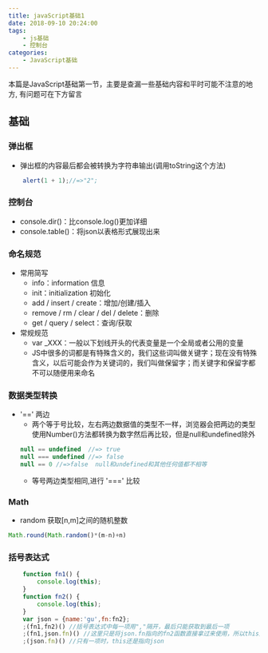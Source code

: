 ```yaml
---
title: javaScript基础1
date: 2018-09-10 20:24:00
tags: 
    - js基础
    - 控制台
categories:
    - JavaScript基础
---
```

本篇是JavaScript基础第一节，主要是查漏一些基础内容和平时可能不注意的地方, 有问题可在下方留言
<!-- more -->
## 基础

### 弹出框
- 弹出框的内容最后都会被转换为字符串输出(调用toString这个方法)
```javascript
    alert(1 + 1);//=>"2";
```

### 控制台
- console.dir()：比console.log()更加详细
- console.table()：将json以表格形式展现出来

### 命名规范
- 常用简写
    - info：information 信息
    - init：initialization 初始化
    - add / insert / create：增加/创建/插入
    - remove / rm / clear / del / delete：删除
    - get / query / select：查询/获取
- 常规规范
    - var _XXX：一般以下划线开头的代表变量是一个全局或者公用的变量
    - JS中很多的词都是有特殊含义的，我们这些词叫做关键字；现在没有特殊含义，以后可能会作为关键词的，我们叫做保留字；而关键字和保留字都不可以随便用来命名

### 数据类型转换
- '==' 两边
    + 两个等于号比较，左右两边数据值的类型不一样，浏览器会把两边的类型使用Number()方法都转换为数字然后再比较，但是null和undefined除外
    ```JavaScript
    null == undefined  //=> true
    null === undefined //=> false 
    null == 0 //=>false  null和undefined和其他任何值都不相等

    ```
    + 等号两边类型相同,进行 '===' 比较

### Math
- random 获取[n,m]之间的随机整数

```JavaScript
Math.round(Math.random()*(m-n)+n)
```

### 括号表达式

```JavaScript
    function fn1() {
        console.log(this);
    }
    function fn2() {
        console.log(this);
    }
    var json = {name:'gu',fn:fn2};
    ;(fn1,fn2)() //括号表达式中每一项用","隔开，最后只能获取到最后一项
    ;(fn1,json.fn)() //这里只是将json.fn指向的fn2函数直接拿过来使用，所以this还是指向window
    ;(json.fn)() //只有一项时，this还是指向json
```

